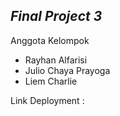 ## _Final Project 3_

Anggota Kelompok

- Rayhan Alfarisi
- Julio Chaya Prayoga
- Liem Charlie

Link Deployment :
